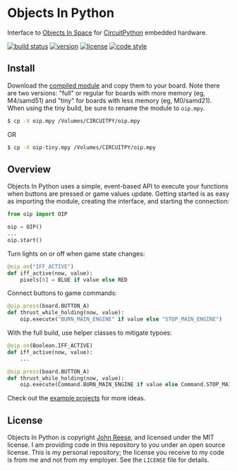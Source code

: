 Objects In Python
=================

Interface to [Objects In Space][ois] for [CircuitPython][] embedded hardware.

[![build status](https://travis-ci.org/jreese/objectsinpython.svg?branch=master)](https://travis-ci.org/jreese/objectsinpython)
[![version](https://img.shields.io/pypi/v/objectsinpython.svg)](https://pypi.org/project/objectsinpython)
[![license](https://img.shields.io/pypi/l/objectsinpython.svg)](https://github.com/jreese/objectsinpython/blob/master/LICENSE)
[![code style](https://img.shields.io/badge/code%20style-black-000000.svg)](https://github.com/ambv/black)


Install
-------

Download the [compiled module][builds] and copy them to your board. Note there are two
versions: "full" or regular for boards with more memory (eg, M4/samd51) and "tiny" for
boards with less memory (eg, M0/samd21). When using the tiny build, be sure to rename
the module to `oip.mpy`.

```bash
$ cp -X oip.mpy /Volumes/CIRCUITPY/oip.mpy
```

OR

```bash
$ cp -X oip-tiny.mpy /Volumes/CIRCUITPY/oip.mpy
```


Overview
--------

Objects In Python uses a simple, event-based API to execute your functions when buttons
are pressed or game values update. Getting started is as easy as importing the module,
creating the interface, and starting the connection:

```python
from oip import OIP

oip = OIP()
...
oip.start()
```

Turn lights on or off when game state changes: 

```python
@oip.on("IFF_ACTIVE")
def iff_active(now, value):
    pixels[0] = BLUE if value else RED
```

Connect buttons to game commands:

```python
@oip.press(board.BUTTON_A)
def thrust_while_holding(now, value):
    oip.execute("BURN_MAIN_ENGINE" if value else "STOP_MAIN_ENGINE")
```

With the full build, use helper classes to mitigate typoes:

```python
@oip.on(Boolean.IFF_ACTIVE)
def iff_active(now, value):
    ...

@oip.press(board.BUTTON_A)
def thrust_while_holding(now, value):
    oip.execute(Command.BURN_MAIN_ENGINE if value else Command.STOP_MAIN_ENGINE)
```

Check out the [example projects][examples] for more ideas.


License
-------

Objects In Python is copyright [John Reese](https://jreese.sh), and licensed under the
MIT license.  I am providing code in this repository to you under an open source
license.  This is my personal repository; the license you receive to my code
is from me and not from my employer. See the `LICENSE` file for details.

[ois]: http://objectsgame.com/
[CircuitPython]: https://circuitpython.org
[builds]: https://github.com/jreese/objectsinpython/releases/latest
[examples]: https://github.com/jreese/objectsinpython/tree/master/examples